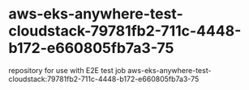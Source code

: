 # aws-eks-anywhere-test-cloudstack-79781fb2-711c-4448-b172-e660805fb7a3-75
repository for use with E2E test job aws-eks-anywhere-test-cloudstack:79781fb2-711c-4448-b172-e660805fb7a3-75
